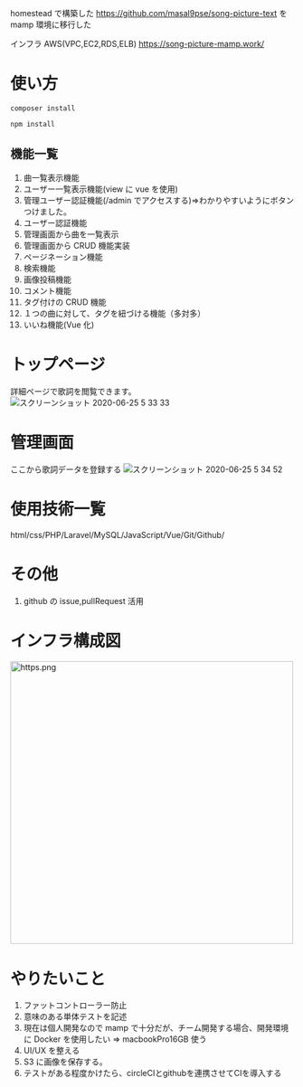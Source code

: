 homestead で構築した https://github.com/masal9pse/song-picture-text を mamp 環境に移行した

インフラ AWS(VPC,EC2,RDS,ELB) https://song-picture-mamp.work/

# 使い方

```
composer install

npm install
```

## 機能一覧

1. 曲一覧表示機能
2. ユーザー一覧表示機能(view に vue を使用)
3. 管理ユーザー認証機能(/admin でアクセスする)=>わかりやすいようにボタンつけました。
4. ユーザー認証機能
5. 管理画面から曲を一覧表示
6. 管理画面から CRUD 機能実装
7. ページネーション機能
8. 検索機能
9. 画像投稿機能
10. コメント機能
11. タグ付けの CRUD 機能
12. １つの曲に対して、タグを紐づける機能（多対多）
13. いいね機能(Vue 化)

# トップページ
詳細ページで歌詞を閲覧できます。
![スクリーンショット 2020-06-25 5 33 33](https://user-images.githubusercontent.com/51937772/85625242-187ea200-b6a6-11ea-914e-f7054c18d92c.png)

# 管理画面
ここから歌詞データを登録する
![スクリーンショット 2020-06-25 5 34 52](https://user-images.githubusercontent.com/51937772/85625345-48c64080-b6a6-11ea-94d7-a8f7d3295b8b.png)

# 使用技術一覧

html/css/PHP/Laravel/MySQL/JavaScript/Vue/Git/Github/

# その他

1. github の issue,pullRequest 活用

# インフラ構成図

<img width="500" alt="https.png" src="https://qiita-image-store.s3.ap-northeast-1.amazonaws.com/0/439295/e4cd5652-66b6-af9b-8a7f-21241e8e05a4.png">

# やりたいこと

1. ファットコントローラー防止
2. 意味のある単体テストを記述
3. 現在は個人開発なので mamp で十分だが、チーム開発する場合、開発環境に Docker を使用したい => macbookPro16GB 使う
4. UI/UX を整える
5. S3 に画像を保存する。
6. テストがある程度かけたら、circleCIとgithubを連携させてCIを導入する
